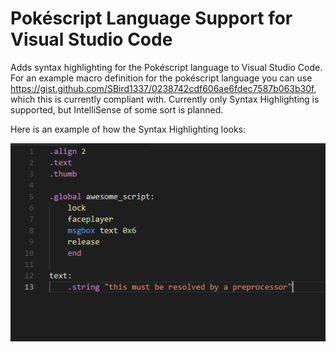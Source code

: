 # Pokéscript Language Support for Visual Studio Code

Adds syntax highlighting for the Pokéscript language to Visual Studio Code. For an example macro definition for the pokéscript language you can use https://gist.github.com/SBird1337/0238742cdf606ae6fdec7587b063b30f, which this is currently compliant with. Currently only Syntax Highlighting is supported, but IntelliSense of some sort is planned.

Here is an example of how the Syntax Highlighting looks:

![PokéScript](images/screen.png "Screenshot")
